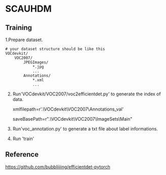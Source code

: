 # SCAUHDM

## Training 

1.Prepare dataset.

    # your dataset structure should be like this
    VOCdevkit/
        VOC2007/  
            JPEGImages/
                *.jpg
                ...
            Annotations/
                *.xml
                ...
                
2. Run'VOCdevkit/VOC2007/voc2efficientdet.py' to generate the index of data.

    xmlfilepath=r'.\VOCdevkit\VOC2007\Annotations_val'
    
    saveBasePath=r".\VOCdevkit\VOC2007\ImageSets\Main"

3. Run'voc_annotation.py' to generate a txt file about label informations.

4. Run 'train'


## Reference
https://github.com/bubbliiiing/efficientdet-pytorch
